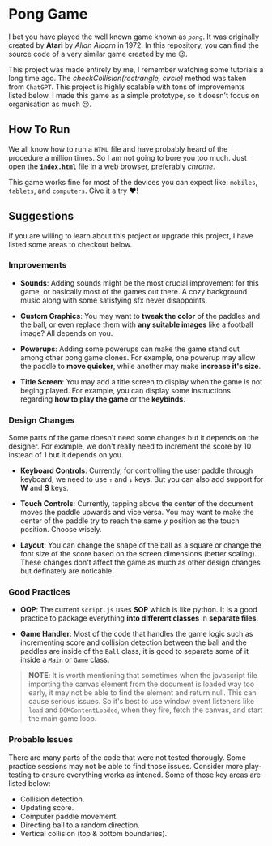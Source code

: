 # Pong Game
I bet you have played the well known game known as *`pong`*. It was originally created by **Atari** by *Allan Alcorn* in 1972. In this repository, you can find the source code of a very similar game created by me :wink:.

This project was made entirely by me, I remember watching some tutorials a long time ago. The *checkCollision(rectrangle, circle)* method was taken from `ChatGPT`. This project is highly scalable with tons of improvements listed below. I made this game as a simple prototype, so it doesn't focus on organisation as much :cry:.

## How To Run
We all know how to run a `HTML` file and have probably heard of the procedure a million times. So I am not going to bore you too much. Just open the **`index.html`** file in a web browser, preferably *chrome*. 

This game works fine for most of the devices you can expect like: `mobiles`, `tablets`, and `computers`. Give it a try :heart:!

## Suggestions
If you are willing to learn about this project or upgrade this project, I have listed some areas to checkout below.

### Improvements
- **Sounds**: Adding sounds might be the most crucial improvement for this game, or basically most of the games out there. A cozy background music along with some satisfying sfx never disappoints.

- **Custom Graphics**: You may want to **tweak the color** of the paddles and the ball, or even replace them with **any suitable images** like a football image? All depends on you.

- **Powerups**: Adding some powerups can make the game stand out among other pong game clones. For example, one powerup may allow the paddle to **move quicker**, while another may make **increase it's size**.

- **Title Screen**: You may add a title screen to display when the game is not beging played. For example, you can display some instructions regarding **how to play the game** or the **keybinds**.

### Design Changes
Some parts of the game doesn't need some changes but it depends on the designer. For example, we don't really need to increment the score by 10 instead of 1 but it depends on you.

- **Keyboard Controls**: Currently, for controlling the user paddle through keyboard, we need to use `↑` and `↓` keys. But you can also add support for **W** and **S** keys.

- **Touch Controls**: Currently, tapping above the center of the document moves the paddle upwards and vice versa. You may want to make the center of the paddle try to reach the same y position as the touch position. Choose wisely.

- **Layout**: You can change the shape of the ball as a square or change the font size of the score based on the screen dimensions (better scaling). These changes don't affect the game as much as other design changes but definately are noticable.

### Good Practices
- **OOP**: The current `script.js` uses **SOP** which is like python. It is a good practice to package everything **into different classes** in **separate files**.

- **Game Handler**: Most of the code that handles the game logic such as incrementing score and collision detection between the ball and the paddles are inside of the `Ball` class, it is good to separate some of it inside a `Main` or `Game` class.

> **NOTE**: It is worth mentioning that sometimes when the javascript file importing the canvas element from the document is loaded way too early, it may not be able to find the element and return null. This can cause serious issues. So it's best to use window event listeners like `load` and `DOMContentLoaded`, when they fire, fetch the canvas, and start the main game loop.

### Probable Issues
There are many parts of the code that were not tested thorougly. Some practice sessions may not be able to find those issues. Consider more play-testing to ensure everything works as intened. Some of those key areas are listed below:

- Collision detection.
- Updating score.
- Computer paddle movement.
- Directing ball to a random direction.
- Vertical collision (top & bottom boundaries).